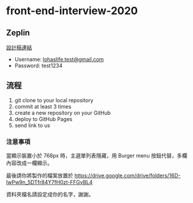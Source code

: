 # front-end-interview-2020

## Zeplin
[設計稿連結](https://zpl.io/29jgq7d)

- Username: lohaslife.test@gmail.com
- Password: test1234


## 流程
1. git clone to your local repository
2. commit at least 3 times
3. create a new repository on your GitHub
4. deploy to GitHub Pages
5. send link to us

### 注意事項
當顯示裝置小於 768px 時，主選單列表隱藏，用 Burger menu 按鈕代替，多欄內容改成一欄顯示。

最後請你將製作的檔案放置於 
https://drive.google.com/drive/folders/16D-IwPw9n_5DTfr84Y7fH0zt-FFGvBL4

資料夾檔名請設定成你的名字，謝謝。